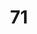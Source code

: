 ---
title: "71"
imageurl: "https://imgs1.thamizhnation.org/assets/71.webp"
dwnurl: "https://imgs1.thamizhnation.org/img/71.jpg"
tags: ['thalaivar']
---